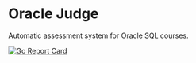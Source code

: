 # Oracle Judge

Automatic assessment system for Oracle SQL courses.

[![Go Report Card](https://goreportcard.com/badge/github.com/elmanelman/oracle-judge)](https://goreportcard.com/report/github.com/elmanelman/oracle-judge)
